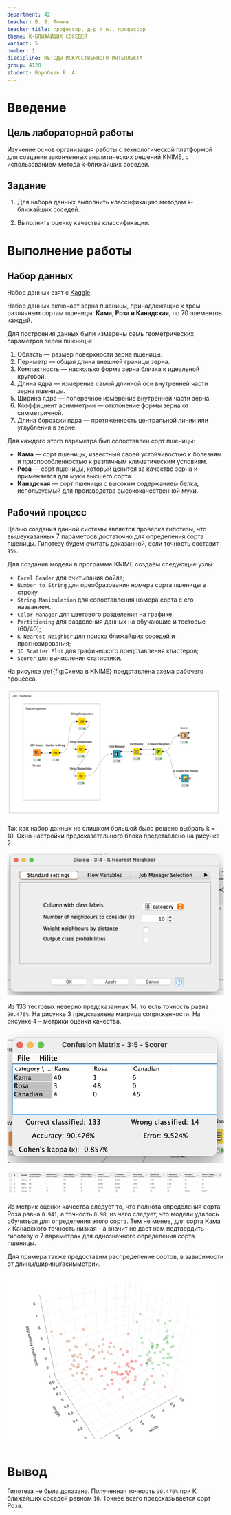 ```yaml
---
department: 42
teacher: В. В. Фомин
teacher_title: профессор, д-р.т.н., профессор
theme: К-БЛИЖАЙШИХ СОСЕДЕЙ
variant: 5
number: 1
discipline: МЕТОДЫ ИСКУССТВЕННОГО ИНТЕЛЛЕКТА
group: 4128
student: Воробьев В. А.
---
```


# Введение

## Цель лабораторной работы

Изучение основ организация работы с технологической платформой
для создания законченных аналитических решений KNIME, с
использованием метода k-ближайших соседей.

## Задание

1. Для набора данных выполнить классификацию методом k-ближайших соседей.

2. Выполнить оценку качества классификации.

# Выполнение работы

## Набор данных

Набор данных взят с [Kaggle](https://www.kaggle.com/datasets/sudhanshu2198/wheat-variety-classification).

Набор данных включает зерна пшеницы, принадлежащие к трем различным сортам пшеницы: **Кама, Роза и Канадская**, по 70 элементов каждый.

Для построения данных были измерены семь геометрических параметров зерен пшеницы:

1) Область — размер поверхности зерна пшеницы.
2) Периметр — общая длина внешней границы зерна.
3) Компактность — насколько форма зерна близка к идеальной круговой.
4) Длина ядра — измерение самой длинной оси внутренней части зерна пшеницы.
5) Ширина ядра — поперечное измерение внутренней части зерна.
6) Коэффициент асимметрии — отклонение формы зерна от симметричной.
7) Длина бороздки ядра — протяженность центральной линии или углубления в зерне.

Для каждого этого параметра был сопоставлен сорт пшеницы:

- **Кама** — сорт пшеницы, известный своей устойчивостью к болезням и приспособленностью к различным климатическим условиям.
- **Роза** — сорт пшеницы, который ценится за качество зерна и применяется для муки высшего сорта.
- **Канадская** — сорт пшеницы с высоким содержанием белка, используемый для производства высококачественной муки.

## Рабочий процесс

Целью создания данной системы является проверка гипотезы,
что вышеуказанных 7 параметров достаточно для определения сорта пшеницы. Гипотезу будем считать доказанной, если точность составит `95%`.

Для создания модели в программе KNIME создаём следующие узлы:

- `Excel Reader` для считывания файла;
- `Number to String` для преобразования номера сорта пшеницы в строку.
- `String Manipulation` для сопоставления номера сорта с его названием.
- `Color Manager` для цветового разделения на графике;
- `Partitioning` для разделения данных на обучающие и тестовые
(60/40);
- `K Nearest Neighbor` для поиска ближайших соседей и
прогнозирования;
- `3D Scatter Plot` для графического представления кластеров;
- `Scorer` для вычисления статистики.

На рисунке \ref{fig:Cхема в KNIME} представлена схема рабочего процесса.

![Cхема в KNIME](report_images/image-6.png)

Так как набор данных не слишком большой было решено выбрать k = 10. Окно настройки предсказательного блока представлено на рисунке 2.

![Окно настройки узла](report_images/image-1.png)

Из 133 тестовых неверно предсказанных 14, то есть точность равна `90.476%`. На рисунке 3 представлена матрица сопряженности. На рисунке 4 – метрики оценки качества.

![Матрица сопряженности](report_images/image-2.png)

![Метрики оценки качества](report_images/image-3.png)

Из метрик оценки качества следует то, что полнота определения сорта Роза равна `0.941`, а точность `0.98`,
из чего следует, что модели удалось обучиться для определения этого сорта. Тем не менее, для сорта Кама и Канадского точность низкая - а значит не дает нам подтвердить гипотезу о 7 параметрах для однозначного определения сорта пшеницы.

Для примера также предоставим распределение сортов, в зависимости от длины/ширины/асимметрии.

![Распределение сортов](report_images/image-5.png)

# Вывод

Гипотеза не была доказана. Полученная точность `90.476%` при K ближайших соседей равном `10`. Точнее всего предсказывается сорт Роза.